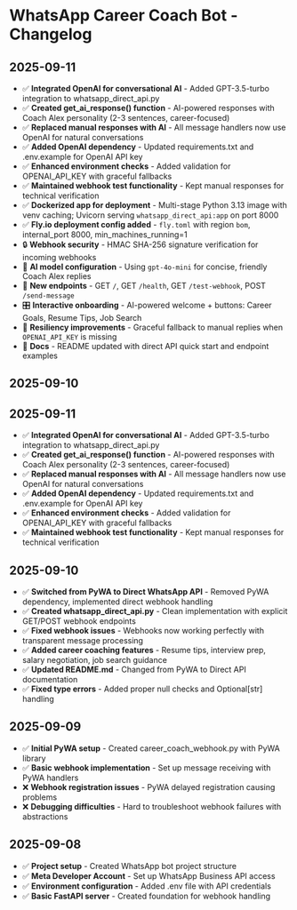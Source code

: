 # WhatsApp Career Coach Bot - Changelog

## 2025-09-11

- ✅ **Integrated OpenAI for conversational AI** - Added GPT-3.5-turbo integration to whatsapp_direct_api.py
- ✅ **Created get_ai_response() function** - AI-powered responses with Coach Alex personality (2-3 sentences, career-focused)
- ✅ **Replaced manual responses with AI** - All message handlers now use OpenAI for natural conversations
- ✅ **Added OpenAI dependency** - Updated requirements.txt and .env.example for OpenAI API key
- ✅ **Enhanced environment checks** - Added validation for OPENAI_API_KEY with graceful fallbacks
- ✅ **Maintained webhook test functionality** - Kept manual responses for technical verification
- ✅ **Dockerized app for deployment** - Multi-stage Python 3.13 image with venv caching; Uvicorn serving `whatsapp_direct_api:app` on port 8000
- ✅ **Fly.io deployment config added** - `fly.toml` with region `bom`, internal_port 8000, min_machines_running=1
- 🔒 **Webhook security** - HMAC SHA-256 signature verification for incoming webhooks
- 🧩 **AI model configuration** - Using `gpt-4o-mini` for concise, friendly Coach Alex replies
- 🧭 **New endpoints** - GET `/`, GET `/health`, GET `/test-webhook`, POST `/send-message`
- 🎛️ **Interactive onboarding** - AI-powered welcome + buttons: Career Goals, Resume Tips, Job Search
- 🧰 **Resiliency improvements** - Graceful fallback to manual replies when `OPENAI_API_KEY` is missing
- 📝 **Docs** - README updated with direct API quick start and endpoint examples

## 2025-09-10

## 2025-09-11

- ✅ **Integrated OpenAI for conversational AI** - Added GPT-3.5-turbo integration to whatsapp_direct_api.py
- ✅ **Created get_ai_response() function** - AI-powered responses with Coach Alex personality (2-3 sentences, career-focused)
- ✅ **Replaced manual responses with AI** - All message handlers now use OpenAI for natural conversations
- ✅ **Added OpenAI dependency** - Updated requirements.txt and .env.example for OpenAI API key
- ✅ **Enhanced environment checks** - Added validation for OPENAI_API_KEY with graceful fallbacks
- ✅ **Maintained webhook test functionality** - Kept manual responses for technical verification

## 2025-09-10

- ✅ **Switched from PyWA to Direct WhatsApp API** - Removed PyWA dependency, implemented direct webhook handling
- ✅ **Created whatsapp_direct_api.py** - Clean implementation with explicit GET/POST webhook endpoints
- ✅ **Fixed webhook issues** - Webhooks now working perfectly with transparent message processing
- ✅ **Added career coaching features** - Resume tips, interview prep, salary negotiation, job search guidance
- ✅ **Updated README.md** - Changed from PyWA to Direct API documentation
- ✅ **Fixed type errors** - Added proper null checks and Optional[str] handling

## 2025-09-09

- ✅ **Initial PyWA setup** - Created career_coach_webhook.py with PyWA library
- ✅ **Basic webhook implementation** - Set up message receiving with PyWA handlers
- ❌ **Webhook registration issues** - PyWA delayed registration causing problems
- ❌ **Debugging difficulties** - Hard to troubleshoot webhook failures with abstractions

## 2025-09-08

- ✅ **Project setup** - Created WhatsApp bot project structure
- ✅ **Meta Developer Account** - Set up WhatsApp Business API access
- ✅ **Environment configuration** - Added .env file with API credentials
- ✅ **Basic FastAPI server** - Created foundation for webhook handling
